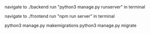 <!-- Initialize backend -->

navigate to ./backend
run "python3 manage.py runserver" in terminal

<!-- initialize frontend -->

navigate to ./frontend
run "npm run server" in terminal

<!-- Steps for making migrations -->
<!-- Whenever changes are made to the model.py in the backend file, migrations have to be made to update django. -->

python3 manage.py makemigrations
python3 manage.py migrate
